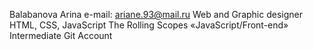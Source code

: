 Balabanova Arina
e-mail: ariane.93@mail.ru
Web and Graphic designer
HTML, CSS, JavaScript
The Rolling Scopes «JavaScript/Front-end»
Intermediate
Git Account